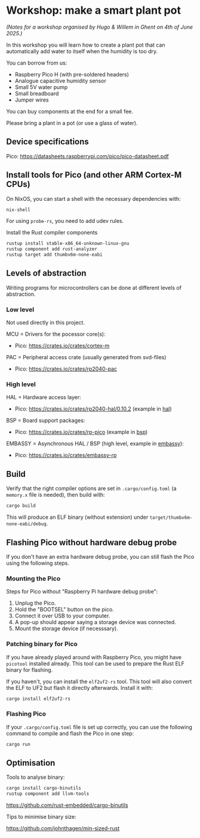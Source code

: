 # Workshop: make a smart plant pot

_(Notes for a workshop organised by Hugo & Willem in Ghent on 4th of June 2025.)_

In this workshop you will learn how to create a plant pot that can automatically add water to itself when the humidity is too dry.

You can borrow from us:

- Raspberry Pico H (with pre-soldered headers)
- Analogue capacitive humidity sensor
- Small 5V water pump
- Small breadboard
- Jumper wires

You can buy components at the end for a small fee.

Please bring a plant in a pot (or use a glass of water). 

## Device specifications

Pico: https://datasheets.raspberrypi.com/pico/pico-datasheet.pdf


## Install tools for Pico (and other ARM Cortex-M CPUs)

On NixOS, you can start a shell with the necessary dependencies with:

```bash
nix-shell
```

For using `probe-rs`, you need to add udev rules.

Install the Rust compiler components

```bash
rustup install stable-x86_64-unknown-linux-gnu
rustup component add rust-analyzer
rustup target add thumbv6m-none-eabi
```

## Levels of abstraction

Writing programs for microcontrollers can be done at different levels of abstraction.

### Low level

Not used directly in this project.

MCU = Drivers for the pocessor core(s): 
- Pico: https://crates.io/crates/cortex-m

PAC = Peripheral access crate  (usually generated from svd-files)
- Pico: https://crates.io/crates/rp2040-pac

### High level

HAL = Hardware access layer: 
- Pico: https://crates.io/crates/rp2040-hal/0.10.2 (example in [hal](./hal))


BSP = Board support packages:
- Pico: https://crates.io/crates/rp-pico (example in [bsp](./bsp))


EMBASSY = Asynchronous HAL / BSP (high level, example in [embassy](./embassy)):
- Pico: https://crates.io/crates/embassy-rp


## Build

Verify that the right compiler options are set in `.cargo/config.toml` (a `memory.x` file is needed), then build with:

```bash
cargo build 
```

This will produce an ELF binary (without extension) under `target/thumbv6m-none-eabi/debug`.

## Flashing Pico without hardware debug probe

If you don't have an extra hardware debug probe, you can still flash the Pico using the following steps.



### Mounting the Pico

Steps for Pico without "Raspberry Pi hardware debug probe":

1. Unplug the Pico.
2. Hold the "BOOTSEL" button on the pico.
3. Connect it over USB to your computer.
4. A pop-up should appear saying a storage device was connected.
5. Mount the storage device (if necesssary).


### Patching binary for Pico

If you have already played around with Raspberry Pico, you might have `picotool` installed already. This tool can be used to prepare the Rust ELF binary for flashing.


If you haven't, you can  install the `elf2uf2-rs` tool. This tool will also convert the ELF to UF2 but flash it directly afterwards. Install it with:

```bash
cargo install elf2uf2-rs
```

### Flashing Pico

If your `.cargo/config.toml` file is set up correctly, you can use the following command to compile and flash the Pico in one step:


```bash
cargo run
```


## Optimisation

Tools to analyse binary:

```bash
cargo install cargo-binutils
rustup component add llvm-tools
```

https://github.com/rust-embedded/cargo-binutils


Tips to minimise binary size:

https://github.com/johnthagen/min-sized-rust
